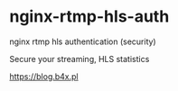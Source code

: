 # nginx-rtmp-hls-auth
nginx rtmp hls authentication (security)

Secure your streaming, HLS statistics

https://blog.b4x.pl
